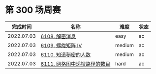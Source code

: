 # 第 300 场周赛

**完成时间**|**名称**|**难度**|**状态**
------------|--------|--------|--------
2022.07.03|[6108. 解密消息](./6108.%20解密消息)|easy|ac
2022.07.03|[6109. 螺旋矩阵 IV](./6109.%20螺旋矩阵%20IV)|medium|ac
2022.07.03|[6110. 知道秘密的人数](./6110.%20知道秘密的人数)|medium|ac
2022.07.03|[6111. 网格图中递增路径的数目](./6111.%20网格图中递增路径的数目)|hard|ac
